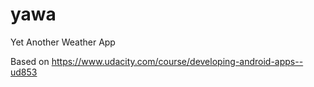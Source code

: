 # yawa
Yet Another Weather App


Based on https://www.udacity.com/course/developing-android-apps--ud853

